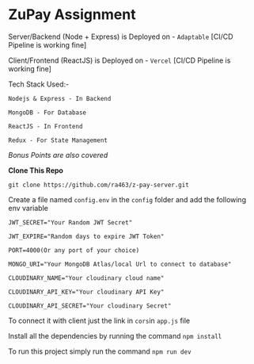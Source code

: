 # ZuPay Assignment

Server/Backend (Node + Express) is Deployed on - `Adaptable` [CI/CD Pipeline is working fine]

Client/Frontend (ReactJS) is Deployed on - `Vercel` [CI/CD Pipeline is working fine]

Tech Stack Used:-

```
Nodejs & Express - In Backend 

MongoDB - For Database 

ReactJS - In Frontend 

Redux - For State Management
```

*Bonus Points are also covered*

**Clone This Repo**

```
git clone https://github.com/ra463/z-pay-server.git
```

Create a file named `config.env` in the `config` folder and add the following env variable

```
JWT_SECRET="Your Random JWT Secret"

JWT_EXPIRE="Random days to expire JWT Token"

PORT=4000(Or any port of your choice)

MONGO_URI="Your MongoDB Atlas/local Url to connect to database"

CLOUDINARY_NAME="Your cloudinary cloud name"

CLOUDINARY_API_KEY="Your cloudinary API Key"

CLOUDINARY_API_SECRET="Your cloudinary Secret"

```

To connect it with client just the link in `cors`in `app.js` file

Install all the dependencies by running the command `npm install`

To run this project simply run the command `npm run dev`
